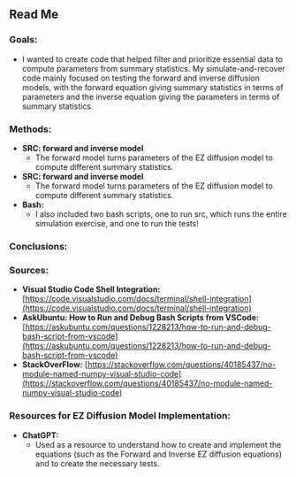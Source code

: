 ## Read Me

### Goals:
- I wanted to create code that helped filter and prioritize essential data to compute parameters from summary statistics. My simulate-and-recover code mainly focused on testing the forward and inverse diffusion models, with the forward equation giving summary statistics in terms of parameters and the inverse equation giving the parameters in terms of summary statistics.

### Methods:
- **SRC: forward and inverse model**
  - The forward model turns parameters of the EZ diffusion model to compute different summary statistics.
- **SRC: forward and inverse model**
  - The forward model turns parameters of the EZ diffusion model to compute different summary statistics.
- **Bash:**
  - I also included two bash scripts, one to run src, which runs the entire simulation exercise, and one to run the tests!
  
### Conclusions:

### Sources:
- **Visual Studio Code Shell Integration:**  
  [https://code.visualstudio.com/docs/terminal/shell-integration](https://code.visualstudio.com/docs/terminal/shell-integration)
- **AskUbuntu: How to Run and Debug Bash Scripts from VSCode:**  
  [https://askubuntu.com/questions/1228213/how-to-run-and-debug-bash-script-from-vscode](https://askubuntu.com/questions/1228213/how-to-run-and-debug-bash-script-from-vscode)
- **StackOverFlow:**
  [https://stackoverflow.com/questions/40185437/no-module-named-numpy-visual-studio-code](https://stackoverflow.com/questions/40185437/no-module-named-numpy-visual-studio-code)

### Resources for EZ Diffusion Model Implementation:
- **ChatGPT:**  
  - Used as a resource to understand how to create and implement the equations (such as the Forward and Inverse EZ diffusion equations) and to create the necessary tests.
